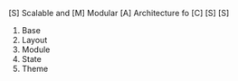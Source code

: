 [S] Scalable and
[M] Modular
[A] Architecture fo
[C]
[S]
[S]

1. Base
2. Layout
3. Module
4. State
5. Theme